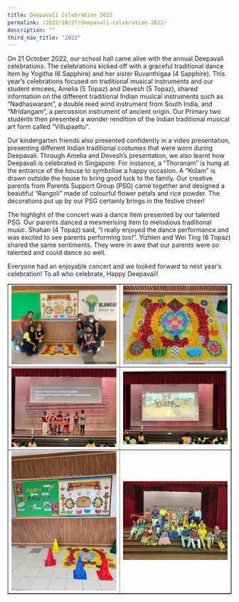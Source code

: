 ```yaml
---
title: Deepavali Celebration 2022
permalink: /2022/10/27/deepavali-celebration-2022/
description: ""
third_nav_title: "2022"
---
```

<p>On 21 October 2022, our school hall came alive with the annual Deepavali celebrations. The celebrations kicked off with a graceful traditional dance item by Yogitha (6 Sapphire) and her sister Ruvanthigaa (4 Sapphire). This year’s celebrations focused on traditional musical instruments and our student emcees, Amelia (5 Topaz) and Devesh (5 Topaz), shared information on the different traditional Indian musical instruments such as “Nadhaswaram”, a double reed wind instrument from South India, and “Mridangam”, a percussion instrument of ancient origin. Our Primary two students then presented a wonder rendition of the Indian traditional musical art form called “Villupaattu”.</p>
<p>Our kindergarten friends also presented confidently in a video presentation, presenting different Indian traditional costumes that were worn during Deepavali. Through Amelia and Devesh’s presentation, we also learnt how Deepavali is celebrated in Singapore. For instance, a “Thoranam” is hung at the entrance of the house to symbolise a happy occasion. A “Kolam” is drawn outside the house to bring good luck to the family. Our creative parents from Parents Support Group (PSG) came together and designed a beautiful “Rangoli” made of colourful flower petals and rice powder. The decorations put up by our PSG certainly brings in the festive cheer!</p>
<p>The highlight of the concert was a dance item presented by our talented PSG. Our parents danced a mesmerising item to melodious traditional music. Shahan (4 Topaz) said, “I really enjoyed the dance performance and was excited to see parents performing too!”. Yizhien and Wei Ting (6 Topaz) shared the same sentiments. They were in awe that our parents were so talented and could dance so well.</p>
<p>Everyone had an enjoyable concert and we looked forward to next year’s celebration! To all who celebrate, Happy Deepavali!</p>
<table style="border-collapse: collapse; width: 100%;" border="1">
<tbody>
<tr>
<td style="width: 50%;"><img src="/images/dc1.jpg"></td>
<td style="width: 50%;"><img src="/images/dc2.jpg"></td>
</tr>
<tr>
<td style="width: 50%;"><img src="/images/dc3.jpg"></td>
<td style="width: 50%;"><img src="/images/dc4.jpg"></td>
</tr>
<tr>
<td style="width: 50%;"><img src="/images/dc5.jpg"></td>
<td style="width: 50%;"><img src="/images/dc6.jpg"></td>
</tr>
</tbody>
</table>